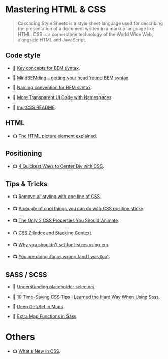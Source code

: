 # Mastering HTML & CSS

> Cascading Style Sheets is a style sheet language used for describing the presentation of a document written in a markup language like HTML. CSS is a cornerstone technology of the World Wide Web, alongside HTML and JavaScript.

## Code style

- 📖 [Key concepts for BEM syntax](https://en.bem.info/methodology/key-concepts/).

- 📖 [MindBEMding – getting your head ’round BEM syntax](https://csswizardry.com/2013/01/mindbemding-getting-your-head-round-bem-syntax/).

- 📖 [Naming convention for BEM syntax](https://en.bem.info/methodology/naming-convention/).

- 📖 [More Transparent UI Code with Namespaces](https://csswizardry.com/2015/03/more-transparent-ui-code-with-namespaces/).

- 📖 [InuitCSS README](https://github.com/inuitcss/inuitcss/blob/develop/README.md).

## HTML

- 📺 [The HTML picture element explained](https://www.youtube.com/watch?v=Rik3gHT24AM).

## Positioning

- 📺 [4 Quickest Ways to Center Div with CSS](https://www.youtube.com/watch?v=mVYgtzDLZfY).

## Tips & Tricks

- 📺 [Remove all styling with one line of CSS](https://www.youtube.com/watch?v=0GcTUor2ANw).

- 📺 [A couple of cool things you can do with CSS position sticky](https://www.youtube.com/watch?v=8TyoihVGErI).

- 📺 [The Only 2 CSS Properties You Should Animate](https://www.youtube.com/watch?v=N5EW4HnF6FU).

- 📺 [CSS Z-Index and Stacking Context](https://www.youtube.com/watch?v=uS8l4YRXbaw).

- 📺 [Why you shouldn't set font-sizes using em](https://www.youtube.com/watch?v=pautqDqa54I).

- 📺 [You are doing :focus wrong (and I was too)](https://www.youtube.com/watch?v=Mvu5OMGcdVA).

## SASS / SCSS

- 📖 [Understanding placeholder selectors](http://thesassway.com/intermediate/understanding-placeholder-selectors).

- 📖 [10 Time-Saving CSS Tips I Learned the Hard Way When Using Sass](https://www.telerik.com/blogs/10-time-saving-css-tips-i-learned-the-hard-way-when-using-sass).

- 📖 [Deep Get/Set in Maps](https://css-tricks.com/snippets/sass/deep-getset-maps/).

- 📖 [Extra Map Functions in Sass](https://www.sitepoint.com/extra-map-functions-sass/).

# Others

- 📺 [What's New in CSS](https://www.youtube.com/watch?v=107JV5MpgUU).
